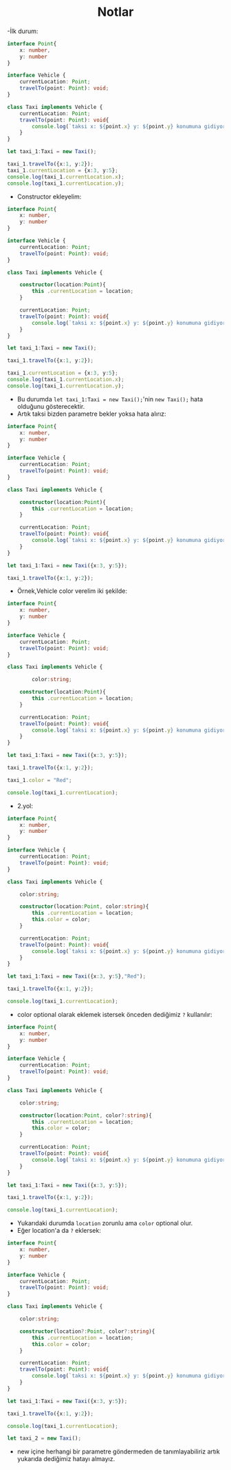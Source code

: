 <h1 align="center"> Notlar </h1>

-İlk durum:
``` typescript
interface Point{
    x: number, 
    y: number
}

interface Vehicle {
    currentLocation: Point;
    travelTo(point: Point): void;
}

class Taxi implements Vehicle {
    currentLocation: Point;
    travelTo(point: Point): void{
        console.log(`taksi x: ${point.x} y: ${point.y} konumuna gidiyor.`);
    }
}

let taxi_1:Taxi = new Taxi();

taxi_1.travelTo({x:1, y:2});
taxi_1.currentLocation = {x:3, y:5};
console.log(taxi_1.currentLocation.x);
console.log(taxi_1.currentLocation.y);
```
- Constructor ekleyelim:
``` typescript
interface Point{
    x: number, 
    y: number
}

interface Vehicle {
    currentLocation: Point;
    travelTo(point: Point): void;
}

class Taxi implements Vehicle {

    constructor(location:Point){
        this .currentLocation = location;
    }

    currentLocation: Point;
    travelTo(point: Point): void{
        console.log(`taksi x: ${point.x} y: ${point.y} konumuna gidiyor.`);
    }
}

let taxi_1:Taxi = new Taxi();

taxi_1.travelTo({x:1, y:2}); 

taxi_1.currentLocation = {x:3, y:5};
console.log(taxi_1.currentLocation.x);
console.log(taxi_1.currentLocation.y);
```
- Bu durumda `let taxi_1:Taxi = new Taxi();`'nin `new Taxi();` hata olduğunu gösterecektir. 
- Artık taksi bizden parametre bekler yoksa hata alırız:
``` typescript
interface Point{
    x: number, 
    y: number
}

interface Vehicle {
    currentLocation: Point;
    travelTo(point: Point): void;
}

class Taxi implements Vehicle {

    constructor(location:Point){
        this .currentLocation = location;
    }

    currentLocation: Point;
    travelTo(point: Point): void{
        console.log(`taksi x: ${point.x} y: ${point.y} konumuna gidiyor.`);
    }
}

let taxi_1:Taxi = new Taxi({x:3, y:5});

taxi_1.travelTo({x:1, y:2}); 
```
- Örnek,Vehicle color verelim iki şekilde: 
``` typescript
interface Point{
    x: number, 
    y: number
}

interface Vehicle {
    currentLocation: Point;
    travelTo(point: Point): void;
}

class Taxi implements Vehicle {

        color:string;

    constructor(location:Point){
        this .currentLocation = location;
    }

    currentLocation: Point;
    travelTo(point: Point): void{
        console.log(`taksi x: ${point.x} y: ${point.y} konumuna gidiyor.`);
    }
}

let taxi_1:Taxi = new Taxi({x:3, y:5});

taxi_1.travelTo({x:1, y:2}); 

taxi_1.color = "Red";

console.log(taxi_1.currentLocation);
```
- 2.yol: 
``` typescript
interface Point{
    x: number, 
    y: number
}

interface Vehicle {
    currentLocation: Point;
    travelTo(point: Point): void;
}

class Taxi implements Vehicle {

    color:string;

    constructor(location:Point, color:string){
        this .currentLocation = location;
        this.color = color;
    }

    currentLocation: Point;
    travelTo(point: Point): void{
        console.log(`taksi x: ${point.x} y: ${point.y} konumuna gidiyor.`);
    }
}

let taxi_1:Taxi = new Taxi({x:3, y:5},"Red");

taxi_1.travelTo({x:1, y:2}); 

console.log(taxi_1.currentLocation);
```
- color optional olarak eklemek istersek önceden dediğimiz `?` kullanılır:
``` typescript
interface Point{
    x: number, 
    y: number
}

interface Vehicle {
    currentLocation: Point;
    travelTo(point: Point): void;
}

class Taxi implements Vehicle {

    color:string;

    constructor(location:Point, color?:string){
        this .currentLocation = location;
        this.color = color;
    }

    currentLocation: Point;
    travelTo(point: Point): void{
        console.log(`taksi x: ${point.x} y: ${point.y} konumuna gidiyor.`);
    }
}

let taxi_1:Taxi = new Taxi({x:3, y:5});

taxi_1.travelTo({x:1, y:2}); 

console.log(taxi_1.currentLocation);
```
- Yukarıdaki durumda `location` zorunlu ama `color` optional olur.
- Eğer location'a da `?` eklersek: 
``` typescript
interface Point{
    x: number, 
    y: number
}

interface Vehicle {
    currentLocation: Point;
    travelTo(point: Point): void;
}

class Taxi implements Vehicle {

    color:string;

    constructor(location?:Point, color?:string){
        this .currentLocation = location;
        this.color = color;
    }

    currentLocation: Point;
    travelTo(point: Point): void{
        console.log(`taksi x: ${point.x} y: ${point.y} konumuna gidiyor.`);
    }
}

let taxi_1:Taxi = new Taxi({x:3, y:5});

taxi_1.travelTo({x:1, y:2}); 

console.log(taxi_1.currentLocation);

let taxi_2 = new Taxi();
```
- new içine herhangi bir parametre göndermeden de tanımlayabiliriz artık yukarıda dediğimiz hatayı almayız.
 